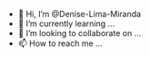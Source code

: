 - 👋 Hi, I’m @Denise-Lima-Miranda
- 🌱 I’m currently learning ...
- 💞️ I’m looking to collaborate on ...
- 📫 How to reach me ...

<!---
Denise-Lima-Miranda/Denise-Lima-Miranda is a ✨ special ✨ repository because its `README.md` (this file) appears on your GitHub profile.
You can click the Preview link to take a look at your changes.
--->
